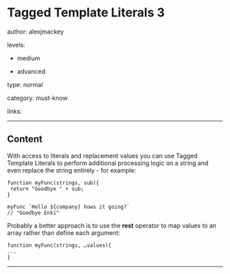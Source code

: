 # Tagged Template Literals 3
author: alexjmackey

levels:

  - medium

  - advanced

type: normal

category: must-know

links:

---
## Content

With access to literals and replacement values you can use Tagged Template Literals to perform additional processing logic on a string and even replace the string entirely - for example:

```
function myFunc(strings, sub){
 return "Goodbye " + sub; 
} 

myFunc `Hello ${company} hows it going?`
// "Goodbye Enki"
```

Probably a better approach is to use the **rest** operator to map values to an array rather than define each argument:

```
function myFunc(strings, …values){
...
}
```

---